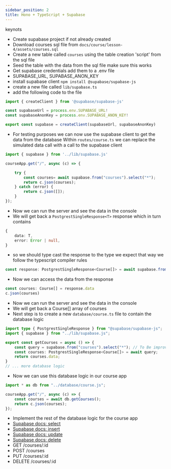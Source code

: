 ```yaml
---
sidebar_position: 2
title: Hono + TypeScript + Supabase
---
```


keynots
- Create supabase project if not already created
- Download courses sql file from `docs/course/lesson-4/assets/courses.sql`
- Create a new table called `courses` using the table creation 'script' from the sql file
- Seed the table with the data from the sql file make sure this works
- Get supabase credentials add them to a .env file
 - SUPABASE_URL, SUPABASE_ANON_KEY
- install supabase client `npm install @supabase/supabase-js`
- create a new file called `lib/supabase.ts`
- add the following code to the file
```ts
import { createClient } from '@supabase/supabase-js'

const supabaseUrl = process.env.SUPABASE_URL!
const supabaseAnonKey = process.env.SUPABASE_ANON_KEY!

export const supabase = createClient(supabaseUrl, supabaseAnonKey)

```
- For testing purposes we can now use the supabase client to get the data from the database
Within `routes/course.ts` we can replace the simulated data call with a call to the supabase client

```ts
import { supabase } from '../lib/supabase.js'

courseApp.get("/", async (c) => {

    try {
        const courses= await supabase.from("courses").select("*");
        return c.json(courses);
    } catch (error) {
        return c.json([]);
    }
});
```
- Now we can run the server and see the data in the console
- We will get back a `PostgrestSingleResponse<T>` response which in turn contains
```ts
{
    data: T,
    error: Error | null,
}
```
- so we should type cast the response to the type we expect that way we follow the typescript compiler rules
```ts
const response: PostgrestSingleResponse<Course[]> = await supabase.from("courses").select("*");
```
- Now we can access the data from the response
```ts
const courses: Course[] = response.data
c.json(courses)
```
- Now we can run the server and see the data in the console
- We will get back a Course[] array of courses
- Next step is to create a new `database/course.ts` file to contain the database logic
```ts
import type { PostgrestSingleResponse } from "@supabase/supabase-js";
import { supabase } from "../lib/supabase.js";

export const getCourses = async () => {
    const query = supabase.from("courses").select("*"); // To Be improved upon
    const courses: PostgrestSingleResponse<Course[]> = await query;
    return courses.data;
}
// ... more database logic
```
- Now we can use this database logic in our course app
```ts
import * as db from "../database/course.js";

courseApp.get("/", async (c) => {
    const courses = await db.getCourses();
    return c.json(courses);
});
```

- Implement the rest of the database logic for the course app
- [Supabase docs: select](https://supabase.com/docs/reference/javascript/select)
- [Supabase docs: insert](https://supabase.com/docs/reference/javascript/insert)
- [Supabase docs: update](https://supabase.com/docs/reference/javascript/update)
- [Supabase docs: delete](https://supabase.com/docs/reference/javascript/delete)
 - GET /courses/:id
 - POST /courses
 - PUT /courses/:id
 - DELETE /courses/:id
